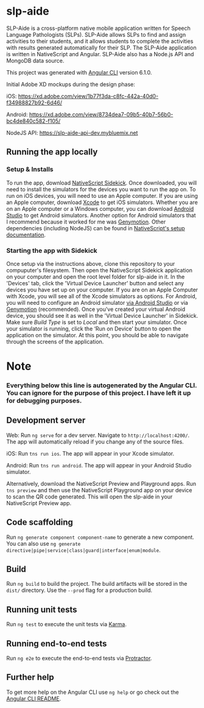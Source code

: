 # slp-aide

SLP-Aide is a cross-platform native mobile application written for Speech Language Pathologists (SLPs). SLP-Aide allows SLPs to find and assign activities to their students, and it allows students to complete the activities with results generated automatically for their SLP. The SLP-Aide application is written in NativeScript and Angular. SLP-Aide also has a Node.js API and MongoDB data source.

This project was generated with [Angular CLI](https://github.com/angular/angular-cli) version 6.1.0.

Initial Adobe XD mockups during the design phase:

iOS: https://xd.adobe.com/view/1b77f3da-c8fc-442a-40d0-f34988827b92-6d46/

Android: https://xd.adobe.com/view/8734dea7-09b5-40b7-56b0-bc4de840c582-f105/

NodeJS API: https://slp-aide-api-dev.mybluemix.net

## Running the app locally

### Setup & Installs
To run the app, download [NativeScript Sidekick](https://www.nativescript.org/nativescript-sidekick). Once downloaded, you will need to install the simulators for the devices you want to run the app on. To run on iOS devices, you will need to use an Apple computer. If you are using an Apple computer, download [Xcode](https://developer.apple.com/xcode/) to get iOS simulators. Whether you are on an Apple computer or a Windows computer, you can download [Android Studio](https://developer.android.com/studio) to get Android simulators. Another option for Android simulators that I recommend because it worked for me was [Genymotion](https://www.genymotion.com). Other dependencies (including NodeJS) can be found in [NativeScript's setup documentation](https://docs.nativescript.org/angular/start/quick-setup). 

### Starting the app with Sidekick
Once setup via the instructions above, clone this repository to your compuputer's filesystem. Then open the NativeScript Sidekick application on your computer and open the root level folder for slp-aide in it. In the 'Devices' tab, click the 'Virtual Device Launcher' button and select any devices you have set up on your computer. If you are on an Apple Computer with Xcode, you will see all of the Xcode simulators as options. For Android, you will need to configure an Android simulator [via Android Studio](https://developer.android.com/studio/run/managing-avds) or via [Genymotion](https://docs.genymotion.com/latest/Content/03_Virtual_Devices/Managing_virtual_devices/Managing_virtual_devices.htm) (recommended). Once you've created your virtual Android device, you should see it as well in the 'Virtual Device Launcher' in Sidekick. Make sure *Build Type* is set to *Local* and then start your simulator. Once your simulator is running, click the ‘Run on Device’ button to open the application on the simulator. At this point, you should be able to navigate through the screens of the application. 


# Note
### Everything below this line is autogenerated by the Angular CLI. You can ignore for the purpose of this project. I have left it up for debugging purposes.

## Development server

Web: Run `ng serve` for a dev server. Navigate to `http://localhost:4200/`. The app will automatically reload if you change any of the source files.

iOS: Run `tns run ios`. The app will appear in your Xcode simulator.

Android: Run `tns run android`. The app will appear in your Android Studio simulator.

Alternatively, download the NativeScript Preview and Playground apps. Run `tns preview` and then use the NativeScript Playground app on your device to scan the QR code generated. This will open the slp-aide in your NativeScript Preview app.

## Code scaffolding

Run `ng generate component component-name` to generate a new component. You can also use `ng generate directive|pipe|service|class|guard|interface|enum|module`.

## Build

Run `ng build` to build the project. The build artifacts will be stored in the `dist/` directory. Use the `--prod` flag for a production build.

## Running unit tests

Run `ng test` to execute the unit tests via [Karma](https://karma-runner.github.io).

## Running end-to-end tests

Run `ng e2e` to execute the end-to-end tests via [Protractor](http://www.protractortest.org/).

## Further help

To get more help on the Angular CLI use `ng help` or go check out the [Angular CLI README](https://github.com/angular/angular-cli/blob/master/README.md).
